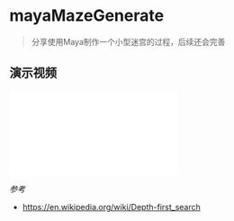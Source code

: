 # mayaMazeGenerate
> 分享使用Maya制作一个小型迷宫的过程，后续还会完善 

## 演示视频
<iframe src="//player.bilibili.com/player.html?aid=98085509&bvid=BV1XE411c7y1&cid=167426593&page=1" scrolling="no" border="0" frameborder="no" framespacing="0" allowfullscreen="true"> </iframe>

*参考*
- https://en.wikipedia.org/wiki/Depth-first_search

